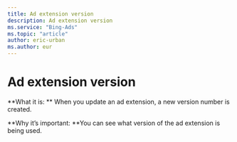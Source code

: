 ```yaml
---
title: Ad extension version
description: Ad extension version
ms.service: "Bing-Ads"
ms.topic: "article"
author: eric-urban
ms.author: eur
---
```


# Ad extension version

**What it is: ** When you update an ad extension, a new version number is created.

**Why it’s important: **You can see what version of the ad extension is being used.


